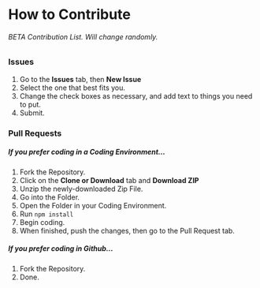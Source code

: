 # How to Contribute

###### BETA Contribution List. Will change randomly.

### Issues

1. Go to the **Issues** tab, then **New Issue**
2. Select the one that best fits you.
3. Change the check boxes as necessary, and add text to things you need to put.
4. Submit.

### Pull Requests

##### If you prefer coding in a Coding Environment...

1. Fork the Repository.
2. Click on the **Clone or Download** tab and **Download ZIP**
3. Unzip the newly-downloaded Zip File.
4. Go into the Folder.
5. Open the Folder in your Coding Environment.
6. Run ``npm install``
7. Begin coding.
8. When finished, push the changes, then go to the Pull Request tab.

##### If you prefer coding in Github...

1. Fork the Repository.
2. Done.